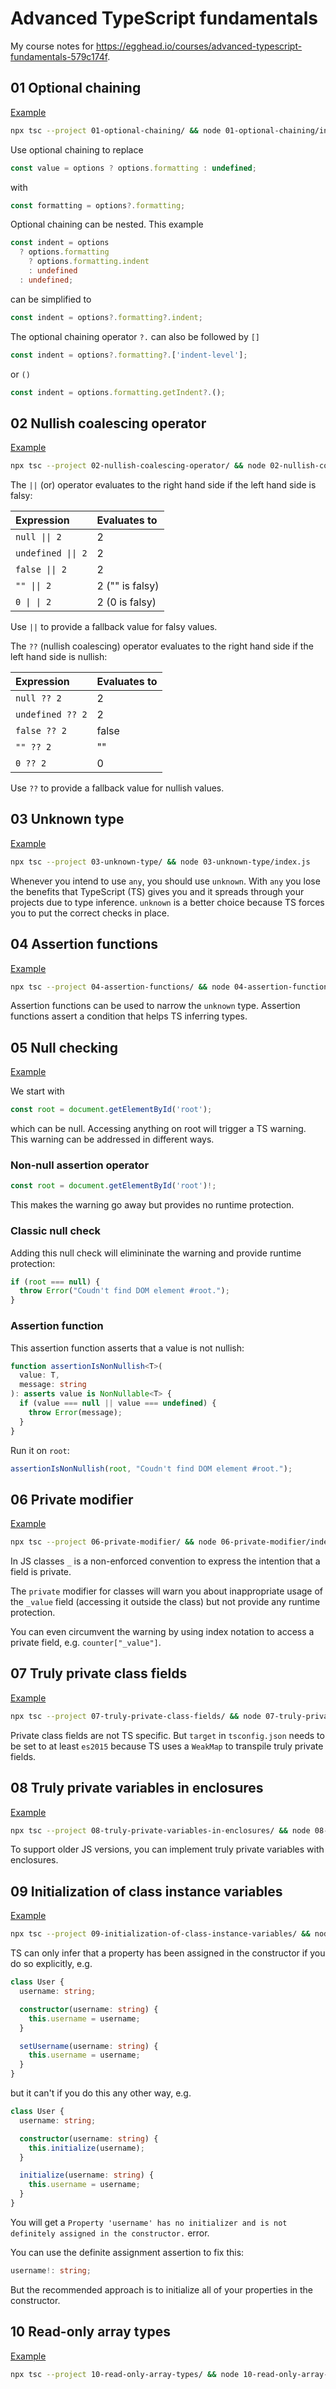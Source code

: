 # Advanced TypeScript fundamentals

My course notes for
https://egghead.io/courses/advanced-typescript-fundamentals-579c174f.

## 01 Optional chaining

[Example](https://github.com/maiertech/advanced-typescript-fundamentals/blob/main/01-optional-chaining/index.ts)

```bash
npx tsc --project 01-optional-chaining/ && node 01-optional-chaining/index.js
```

Use optional chaining to replace

```ts
const value = options ? options.formatting : undefined;
```

with

```ts
const formatting = options?.formatting;
```

Optional chaining can be nested. This example

```ts
const indent = options
  ? options.formatting
    ? options.formatting.indent
    : undefined
  : undefined;
```

can be simplified to

```ts
const indent = options?.formatting?.indent;
```

The optional chaining operator `?.` can also be followed by `[]`

```ts
const indent = options?.formatting?.['indent-level'];
```

or `()`

```ts
const indent = options.formatting.getIndent?.();
```

## 02 Nullish coalescing operator

[Example](https://github.com/maiertech/advanced-typescript-fundamentals/blob/main/02-nullish-coalescing-operator/index.ts)

```bash
npx tsc --project 02-nullish-coalescing-operator/ && node 02-nullish-coalescing-operator/index.js
```

The `||` (or) operator evaluates to the right hand side if the left hand side is
falsy:

| Expression         | Evaluates to    |
| :----------------- | :-------------- |
| `null \|\| 2`      | 2               |
| `undefined \|\| 2` | 2               |
| `false \|\| 2`     | 2               |
| `"" \|\| 2`        | 2 ("" is falsy) |
| `0 \| \| 2`        | 2 (0 is falsy)  |

Use `||` to provide a fallback value for falsy values.

The `??` (nullish coalescing) operator evaluates to the right hand side if the
left hand side is nullish:

| Expression       | Evaluates to |
| :--------------- | :----------- |
| `null ?? 2`      | 2            |
| `undefined ?? 2` | 2            |
| `false ?? 2`     | false        |
| `"" ?? 2`        | ""           |
| `0 ?? 2`         | 0            |

Use `??` to provide a fallback value for nullish values.

## 03 Unknown type

[Example](https://github.com/maiertech/advanced-typescript-fundamentals/blob/main/03-unknown-type/index.ts)

```bash
npx tsc --project 03-unknown-type/ && node 03-unknown-type/index.js
```

Whenever you intend to use `any`, you should use `unknown`. With `any` you lose
the benefits that TypeScript (TS) gives you and it spreads through your projects
due to type inference. `unknown` is a better choice because TS forces you to put
the correct checks in place.

## 04 Assertion functions

[Example](https://github.com/maiertech/advanced-typescript-fundamentals/blob/main/04-assertion-functions/index.ts)

```bash
npx tsc --project 04-assertion-functions/ && node 04-assertion-functions/index.js
```

Assertion functions can be used to narrow the `unknown` type. Assertion
functions assert a condition that helps TS inferring types.

## 05 Null checking

[Example](https://github.com/maiertech/advanced-typescript-fundamentals/blob/main/05-null-checking/index.ts)

We start with

```ts
const root = document.getElementById('root');
```

which can be null. Accessing anything on root will trigger a TS warning. This
warning can be addressed in different ways.

### Non-null assertion operator

```ts
const root = document.getElementById('root')!;
```

This makes the warning go away but provides no runtime protection.

### Classic null check

Adding this null check will elimininate the warning and provide runtime
protection:

```ts
if (root === null) {
  throw Error("Coudn't find DOM element #root.");
}
```

### Assertion function

This assertion function asserts that a value is not nullish:

```ts
function assertionIsNonNullish<T>(
  value: T,
  message: string
): asserts value is NonNullable<T> {
  if (value === null || value === undefined) {
    throw Error(message);
  }
}
```

Run it on `root`:

```ts
assertionIsNonNullish(root, "Coudn't find DOM element #root.");
```

## 06 Private modifier

[Example](https://github.com/maiertech/advanced-typescript-fundamentals/blob/main/06-private-modifier/index.ts)

```bash
npx tsc --project 06-private-modifier/ && node 06-private-modifier/index.js
```

In JS classes `_` is a non-enforced convention to express the intention that a
field is private.

The `private` modifier for classes will warn you about inappropriate usage of
the `_value` field (accessing it outside the class) but not provide any runtime
protection.

You can even circumvent the warning by using index notation to access a private
field, e.g. `counter["_value"]`.

## 07 Truly private class fields

[Example](https://github.com/maiertech/advanced-typescript-fundamentals/blob/main/07-truly-private-class-fields/index.ts)

```bash
npx tsc --project 07-truly-private-class-fields/ && node 07-truly-private-class-fields/index.js
```

Private class fields are not TS specific. But `target` in `tsconfig.json` needs
to be set to at least `es2015` because TS uses a `WeakMap` to transpile truly
private fields.

## 08 Truly private variables in enclosures

[Example](https://github.com/maiertech/advanced-typescript-fundamentals/blob/main/08-truly-private-variables-in-enclosures/index.ts)

```bash
npx tsc --project 08-truly-private-variables-in-enclosures/ && node 08-truly-private-variables-in-enclosures/index.js
```

To support older JS versions, you can implement truly private variables with
enclosures.

## 09 Initialization of class instance variables

[Example](https://github.com/maiertech/advanced-typescript-fundamentals/blob/main/09-initialization-of-class-instance-variables/index.ts)

```bash
npx tsc --project 09-initialization-of-class-instance-variables/ && node 09-initialization-of-class-instance-variables/index.js
```

TS can only infer that a property has been assigned in the constructor if you do
so explicitly, e.g.

```ts
class User {
  username: string;

  constructor(username: string) {
    this.username = username;
  }

  setUsername(username: string) {
    this.username = username;
  }
}
```

but it can't if you do this any other way, e.g.

```ts
class User {
  username: string;

  constructor(username: string) {
    this.initialize(username);
  }

  initialize(username: string) {
    this.username = username;
  }
}
```

You will get a
`Property 'username' has no initializer and is not definitely assigned in the constructor.`
error.

You can use the definite assignment assertion to fix this:

```ts
username!: string;
```

But the recommended approach is to initialize all of your properties in the
constructor.

## 10 Read-only array types

[Example](https://github.com/maiertech/advanced-typescript-fundamentals/blob/main/10-read-only-array-types/index.ts)

```bash
npx tsc --project 10-read-only-array-types/ && node 10-read-only-array-types/index.js
```
